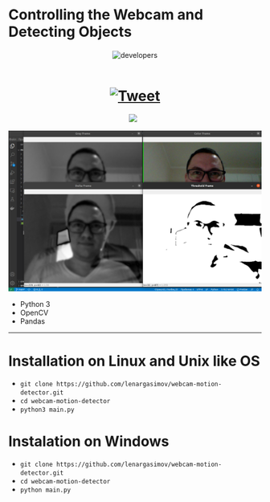 # Controlling the Webcam and Detecting Objects

<p align="center">
<img src="https://media.giphy.com/media/St2t9X23WeAVcXDJTU/giphy.gif" align="center" alt="developers" />

<br>
<br>

<h1 align="center">
    <a href="https://twitter.com/intent/tweet?&url=https://github.com/lenargasimov/webcam-motion-detector&via=lenargasimov&hashtags=webcam,opencv,python,developers">
      <img alt="Tweet" src="https://img.shields.io/twitter/url/http/shields.io.svg?style=social" />
    </a>
</h1>
</p>

<p align="center">
    <img src="https://img.shields.io/github/last-commit/lenargasimov/webcam-motion-detector?style=plastic">
    <img src="https://img.shields.io/github/forks/lenargasimov/webcam-motion-detector.svg" alt="">
    <img src="https://img.shields.io/github/stars/lenargasimov/webcam-motion-detector.svg" alt="">
</p>

![screen](screen.png)

- Python 3
- OpenCV
- Pandas

---

# Installation on Linux and Unix like OS

- `git clone https://github.com/lenargasimov/webcam-motion-detector.git`
- `cd webcam-motion-detector`
- `python3 main.py`

# Instalation on Windows

- `git clone https://github.com/lenargasimov/webcam-motion-detector.git`
- `cd webcam-motion-detector`
- `python main.py`
